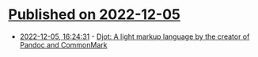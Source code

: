# [Published on 2022-12-05](index.md)

* [2022-12-05, 16:24:31](https://news.ycombinator.com/item?id=33867636) - [Djot: A light markup language by the creator of Pandoc and CommonMark](https://github.com/jgm/djot)
